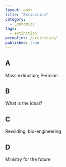 ```yaml
---
layout: post
title: "Extinction"
category:
  - Economics
tags:
  - extinction
permalink: /extinction/
published: true
---
```


## A

Mass extinction; Permian

## B

What is the ideal?

## C

Rewilding; bio-engineering

## D

Ministry for the future
